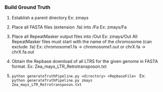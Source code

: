 ### Build Ground Truth

1. Establish a parent directory <directory>  Ex: zmays

2. Place all FASTA files (extension .fa) into <directory>/Fa   Ex: zmays/Fa

3. Place all RepeatMasker output files into <directory>/Out  Ex: zmays/Out
   All RepeatMasker files must start with the name of the chromosome (can exclude .fa)  Ex: chromosome1.fa -> chromosome1.out  or chrX.fa -> chrX.fa.out

4. Obtain the Repbase download of all LTRS for the given genome in FASTA format. Ex: Zea_mays_LTR_Retrotransposon.txt

5. ```python generateTruthPipeline.py <directory> <RepbaseFile> ```
Ex: ```python generateTruthPipeline.py zmays Zea_mays_LTR_Retrotransposon.txt```